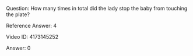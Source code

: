 Question: How many times in total did the lady stop the baby from touching the plate?

Reference Answer: 4

Video ID: 4173145252

Answer: 0

